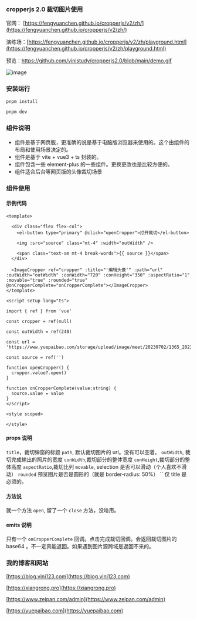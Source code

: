 ### cropperjs 2.0 裁切图片使用

官网： [https://fengyuanchen.github.io/cropperjs/v2/zh/](https://fengyuanchen.github.io/cropperjs/v2/zh/)

演练场：[https://fengyuanchen.github.io/cropperjs/v2/zh/playground.html](https://fengyuanchen.github.io/cropperjs/v2/zh/playground.html)

预览：https://github.com/vinistudy/cropperjs2.0/blob/main/demo.gif

![image](https://github.com/vinistudy/cropperjs2.0/blob/main/demo.gif)

### 安装运行

```sh
pnpm install

pnpm dev
```

### 组件说明

- 组件是基于网页版，更准确的说是基于电脑版浏览器来使用的。这个由组件的布局和使用场景决定的。
- 组件是基于 vite + vue3 + ts 封装的。
- 组件包含一些 element-plus 的一些组件。更换更改也是比较方便的。
- 组件适合后台等网页版的头像裁切场景
  
### 组件使用

#### 示例代码
```
<template>
  
  <div class="flex flex-col">
    <el-button type="primary" @click="openCropper">打开裁切</el-button>

    <img :src="source" class="mt-4" :width="outWidth" />

    <span class="text-sm mt-4 break-words">{{ source }}</span>
  </div>

  <ImageCropper ref="cropper" :title="'编辑头像'" :path="url" :outWidth="outWidth" :conWidth="720" :conHeight="350" :aspectRatio="1" :movable="true" :rounded="true" @onCropperComplete="onCropperComplete"></ImageCropper>
</template>

<script setup lang="ts">

import { ref } from 'vue'

const cropper = ref(null)

const outWidth = ref(240)

const url = 'https://www.yuepaibao.com/storage/upload/image/meet/20230702/1365_20230702065630jUV1Sq_l.jpg'

const source = ref('')

function openCropper() {
  cropper.value?.open()
}

function onCropperComplete(value:string) {
  source.value = value
}
</script>

<style scoped>

</style>
```

#### props 说明

`title`，裁切弹窗的标题
`path`, 默认裁切图片的 url。没有可以空着。
`outWidth`, 裁切完成输出的照片的宽度
`conWidth`,裁切部分的整体宽度
`conHeight`,裁切部分的整体高度
`aspectRatio`,裁切比列
`movable`, selection 是否可以滑动（个人喜欢不滑动）
`rounded` 预览图片是否是圆形的（就是 border-radius: 50%）
``
仅 title 是必须的。
#### 方法说

就一个方法 `open`, 留了一个 `close` 方法，没啥用。

#### emits 说明

只有一个 `onCropperComplete` 回调。点击完成裁切回调。会返回裁切图片的 base64 。不一定真能返回。如果遇到图片源跨域是返回不来的。

### 我的博客和网站

[https://blog.vini123.com](https://blog.vini123.com)

[https://xiangrong.pro](https://xiangrong.pro)

[https://www.zeipan.com/admin](https://www.zeipan.com/admin)

[https://yuepaibao.com](https://yuepaibao.com)

